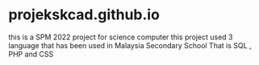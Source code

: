 # projekskcad.github.io
this is a SPM 2022 project for science computer
this project used 3 language that has been used in Malaysia Secondary School
That is SQL , PHP and CSS
